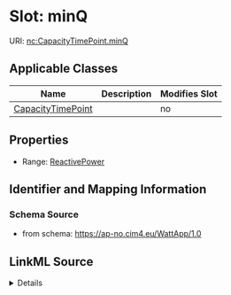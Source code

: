 # Slot: minQ

URI: [nc:CapacityTimePoint.minQ](https://cim4.eu/ns/nc#CapacityTimePoint.minQ)



<!-- no inheritance hierarchy -->




## Applicable Classes

| Name | Description | Modifies Slot |
| --- | --- | --- |
[CapacityTimePoint](CapacityTimePoint.md) |  |  no  |







## Properties

* Range: [ReactivePower](ReactivePower.md)





## Identifier and Mapping Information







### Schema Source


* from schema: https://ap-no.cim4.eu/WattApp/1.0




## LinkML Source

<details>
```yaml
name: minQ
description: ''
from_schema: https://ap-no.cim4.eu/WattApp/1.0
slot_uri: nc:CapacityTimePoint.minQ
alias: minQ
owner: CapacityTimePoint
domain_of:
- CapacityTimePoint
range: ReactivePower
minimum_cardinality: 0
maximum_cardinality: 1

```
</details>